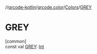//[qrcode-kotlin](../../../index.md)/[qrcode.color](../index.md)/[Colors](index.md)/[GREY](-g-r-e-y.md)

# GREY

[common]\
const val [GREY](-g-r-e-y.md): [Int](https://kotlinlang.org/api/latest/jvm/stdlib/kotlin-stdlib/kotlin/-int/index.html)
